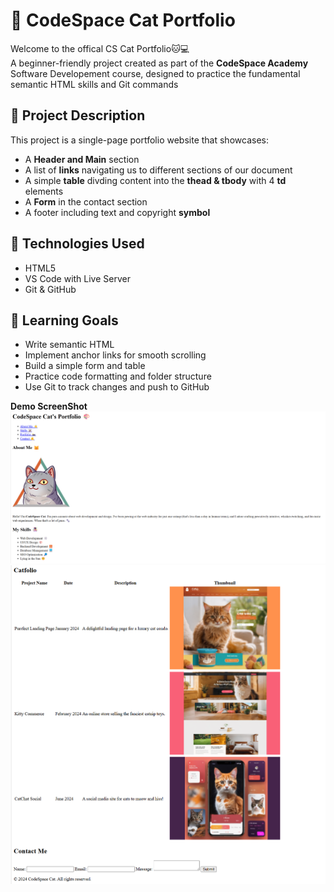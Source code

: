 # 🐾 CodeSpace Cat Portfolio

Welcome to the offical CS Cat Portfolio🐱💻 <br/>A beginner-friendly project created as part of the **CodeSpace Academy** Software Developement course, designed to practice the fundamental semantic HTML skills and Git commands

## 📄 Project Description

This project is a single-page portfolio website that showcases:

- A **Header and Main** section
- A list of **links** navigating us to different sections of our document
- A simple **table** divding content into the **thead & tbody** with 4 **td** elements
- A **Form** in the contact section
- A footer including text and copyright **symbol**

## 🚀 Technologies Used

- HTML5
- VS Code with Live Server
- Git & GitHub

## 🎯 Learning Goals

- Write semantic HTML
- Implement anchor links for smooth scrolling
- Build a simple form and table
- Practice code formatting and folder structure
- Use Git to track changes and push to GitHub
  <br/>

**Demo ScreenShot** <br/>
![alt text](<assets/reference images/sections_1.png>) ![alt text](<assets/reference images/sections_2.png>)
